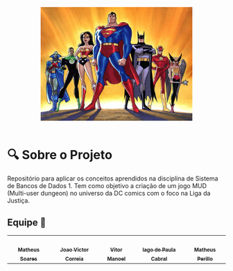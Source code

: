 
<div align="center"> 
<img src="docs/imgs/ligadajustica.jpg" width="350px"></img>
</div>

</br>

# :mag: Sobre o Projeto

Repositório para aplicar os conceitos aprendidos na disciplina de Sistema de Bancos de Dados 1. Tem como objetivo a criação de um jogo MUD (Multi-user dungeon) no universo da DC comics com o foco na Liga da Justiça.


## Equipe 🤝

<div class="md-typeset__scrollwrap"><div class="md-typeset__table"><table>
    <tbody><tr>
        <td align="center"><a href="https://github.com/MtsSrs"><img onmouseover="opaqImg(this)" onmouseout="normalImg(this)" style="border-radius: 50%; opacity: 1;" src="https://avatars.githubusercontent.com/MtsSrs" alt="" width="100px;"><br><sub><b>Matheus Soares</b></sub></a><br><a href="https://github.com/MtsSrs"></a></td>
        <td align="center"><a href="https://github.com/CorreiaJV"><img onmouseover="opaqImg(this)" onmouseout="normalImg(this)" style="border-radius: 50%;" src="https://avatars.githubusercontent.com/CorreiaJV " alt="" width="100px;"><br><sub><b>Joao Victor Correia </b></sub></a><br><a href="https://github.com/CorreiaJV"></a></td>
        <td align="center"><a href="https://github.com/phnog"><img onmouseover="opaqImg(this)" onmouseout="normalImg(this)" style="border-radius: 50%; opacity: 1;" src="https://avatars.githubusercontent.com/vitormanoel17" alt="" width="100px;"><br><sub><b> Vitor Manoel</b></sub></a><br><a href="https://github.com/vitormanoel17"></a></td>
        <td align="center"><a href="https://github.com/iagocabral"><img onmouseover="opaqImg(this)" onmouseout="normalImg(this)" style="border-radius: 50%;" src="https://avatars.githubusercontent.com/iagocabral" alt="" width="100px;"><br><sub><b>Iago de Paula Cabral</b></sub></a><br><a href="https://github.com/iagocabral"></a></td>
        <td align="center"><a href="https://github.com/MatheusPerillo"><img onmouseover="opaqImg(this)" onmouseout="normalImg(this)" style="border-radius: 50%; opacity: 1;" src="https://avatars.githubusercontent.com/MatheusPerillo" alt="" width="100px;"><br><sub><b>Matheus Perillo</b></sub></a><br><a href="https://github.com/MatheusPerillo"></a></td>      
    </tr> 
</tbody></table></div></div>      

